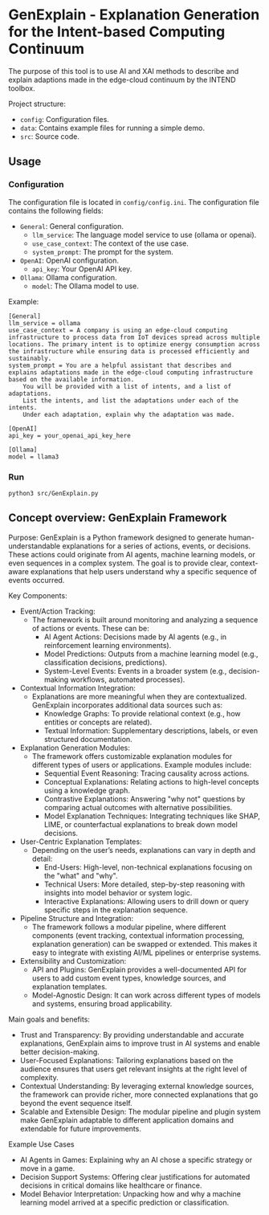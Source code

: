 # GenExplain - Explanation Generation for the Intent-based Computing Continuum

The purpose of this tool is to use AI and XAI methods to describe and explain adaptions made in the edge-cloud continuum by the INTEND toolbox.

Project structure:

- `config`: Configuration files.
- `data`: Contains example files for running a simple demo.
- `src`: Source code.


## Usage

### Configuration

The configuration file is located in `config/config.ini`. The configuration file contains the following fields:

- `General`: General configuration.
    - `llm_service`: The language model service to use (ollama or openai).
    - `use_case_context`: The context of the use case.
    - `system_prompt`: The prompt for the system.
- `OpenAI`: OpenAI configuration.
    - `api_key`: Your OpenAI API key.
- `Ollama`: Ollama configuration.
    - `model`: The Ollama model to use.

Example:

```
[General]
llm_service = ollama
use_case_context = A company is using an edge-cloud computing infrastructure to process data from IoT devices spread across multiple locations. The primary intent is to optimize energy consumption across the infrastructure while ensuring data is processed efficiently and sustainably.
system_prompt =	You are a helpful assistant that describes and explains adaptations made in the edge-cloud computing infrastructure based on the available information.
	You will be provided with a list of intents, and a list of adaptations.
	List the intents, and list the adaptations under each of the intents.
	Under each adaptation, explain why the adaptation was made.

[OpenAI]
api_key = your_openai_api_key_here

[Ollama]
model = llama3
```

### Run

```
python3 src/GenExplain.py
```

## Concept overview: GenExplain Framework

Purpose: GenExplain is a Python framework designed to generate human-understandable explanations for a series of actions, events, or decisions. These actions could originate from AI agents, machine learning models, or even sequences in a complex system. The goal is to provide clear, context-aware explanations that help users understand why a specific sequence of events occurred.

Key Components:

- Event/Action Tracking:
    - The framework is built around monitoring and analyzing a sequence of actions or events. These can be:
        - AI Agent Actions: Decisions made by AI agents (e.g., in reinforcement learning environments).
        - Model Predictions: Outputs from a machine learning model (e.g., classification decisions, predictions).
        - System-Level Events: Events in a broader system (e.g., decision-making workflows, automated processes).
- Contextual Information Integration:
    - Explanations are more meaningful when they are contextualized. GenExplain incorporates additional data sources such as:
        - Knowledge Graphs: To provide relational context (e.g., how entities or concepts are related).
        - Textual Information: Supplementary descriptions, labels, or even structured documentation.
- Explanation Generation Modules:
    - The framework offers customizable explanation modules for different types of users or applications. Example modules include:
        - Sequential Event Reasoning: Tracing causality across actions.
        - Conceptual Explanations: Relating actions to high-level concepts using a knowledge graph.
        - Contrastive Explanations: Answering "why not" questions by comparing actual outcomes with alternative possibilities.
        - Model Explanation Techniques: Integrating techniques like SHAP, LIME, or counterfactual explanations to break down model decisions.
- User-Centric Explanation Templates:
    - Depending on the user’s needs, explanations can vary in depth and detail:
        - End-Users: High-level, non-technical explanations focusing on the "what" and "why".
        - Technical Users: More detailed, step-by-step reasoning with insights into model behavior or system logic.
        - Interactive Explanations: Allowing users to drill down or query specific steps in the explanation sequence.
- Pipeline Structure and Integration:
    - The framework follows a modular pipeline, where different components (event tracking, contextual information processing, explanation generation) can be swapped or extended. This makes it easy to integrate with existing AI/ML pipelines or enterprise systems.
- Extensibility and Customization:
    - API and Plugins: GenExplain provides a well-documented API for users to add custom event types, knowledge sources, and explanation templates.
    - Model-Agnostic Design: It can work across different types of models and systems, ensuring broad applicability.

Main goals and benefits:

- Trust and Transparency: By providing understandable and accurate explanations, GenExplain aims to improve trust in AI systems and enable better decision-making.
- User-Focused Explanations: Tailoring explanations based on the audience ensures that users get relevant insights at the right level of complexity.
- Contextual Understanding: By leveraging external knowledge sources, the framework can provide richer, more connected explanations that go beyond the event sequence itself.
- Scalable and Extensible Design: The modular pipeline and plugin system make GenExplain adaptable to different application domains and extendable for future improvements.

Example Use Cases

- AI Agents in Games: Explaining why an AI chose a specific strategy or move in a game.
- Decision Support Systems: Offering clear justifications for automated decisions in critical domains like healthcare or finance.
- Model Behavior Interpretation: Unpacking how and why a machine learning model arrived at a specific prediction or classification.

